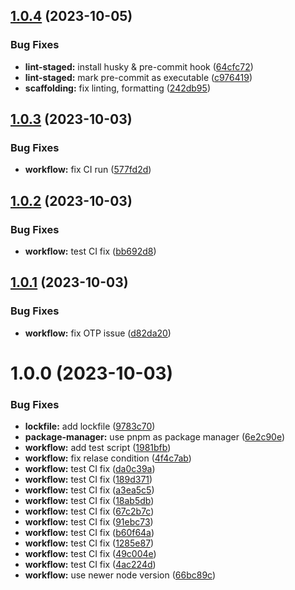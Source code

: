 ## [1.0.4](https://github.com/TouhidTushar/nodeauthwarden/compare/v1.0.3...v1.0.4) (2023-10-05)


### Bug Fixes

* **lint-staged:** install husky & pre-commit hook ([64cfc72](https://github.com/TouhidTushar/nodeauthwarden/commit/64cfc72cbed7da68eddf5c150fc2d759048232f1))
* **lint-staged:** mark pre-commit as executable ([c976419](https://github.com/TouhidTushar/nodeauthwarden/commit/c9764190bf7951b7cc1e5d6fb2e90200b8ada3ee))
* **scaffolding:** fix linting, formatting ([242db95](https://github.com/TouhidTushar/nodeauthwarden/commit/242db95ff15edfd1ea19f1fdc998c3f3c177ae2a))

## [1.0.3](https://github.com/TouhidTushar/nodeauthwarden/compare/v1.0.2...v1.0.3) (2023-10-03)


### Bug Fixes

* **workflow:** fix CI run ([577fd2d](https://github.com/TouhidTushar/nodeauthwarden/commit/577fd2d977ecd00537fcd1144651517254943814))

## [1.0.2](https://github.com/TouhidTushar/nodeauthwarden/compare/v1.0.1...v1.0.2) (2023-10-03)


### Bug Fixes

* **workflow:** test CI fix ([bb692d8](https://github.com/TouhidTushar/nodeauthwarden/commit/bb692d87fa47c7f1133bccd73bcc623d2b0cc8cb))

## [1.0.1](https://github.com/TouhidTushar/nodeauthwarden/compare/v1.0.0...v1.0.1) (2023-10-03)


### Bug Fixes

* **workflow:** fix OTP issue ([d82da20](https://github.com/TouhidTushar/nodeauthwarden/commit/d82da20574c8e73e14c8cecfe2c29a7c891b3294))

# 1.0.0 (2023-10-03)


### Bug Fixes

* **lockfile:** add lockfile ([9783c70](https://github.com/TouhidTushar/nodeauthwarden/commit/9783c70a4b50b21345735f236f83c94105f5087e))
* **package-manager:** use pnpm as package manager ([6e2c90e](https://github.com/TouhidTushar/nodeauthwarden/commit/6e2c90eb11590aac074da78d755fe88c7e78c48c))
* **workflow:** add test script ([1981bfb](https://github.com/TouhidTushar/nodeauthwarden/commit/1981bfb84c35c490b210799e445d5f8d271a0ade))
* **workflow:** fix relase condition ([4f4c7ab](https://github.com/TouhidTushar/nodeauthwarden/commit/4f4c7ab1bf66b734e3e8eb08782378dfcdc8e5b9))
* **workflow:** test CI fix ([da0c39a](https://github.com/TouhidTushar/nodeauthwarden/commit/da0c39adb2cb979df88654bffe8b2b03a0cb3243))
* **workflow:** test CI fix ([189d371](https://github.com/TouhidTushar/nodeauthwarden/commit/189d371c80c981d86d2033a1582f14ddc7d62b23))
* **workflow:** test CI fix ([a3ea5c5](https://github.com/TouhidTushar/nodeauthwarden/commit/a3ea5c5aa062d90671c7294c50712db3f4a0efb7))
* **workflow:** test CI fix ([18ab5db](https://github.com/TouhidTushar/nodeauthwarden/commit/18ab5db776161a1c79760fc92c779957fc679788))
* **workflow:** test CI fix ([67c2b7c](https://github.com/TouhidTushar/nodeauthwarden/commit/67c2b7c77801d2b682004a9f4af7e89fec0f58db))
* **workflow:** test CI fix ([91ebc73](https://github.com/TouhidTushar/nodeauthwarden/commit/91ebc73ade49db828bdd5f9ec191c948acf8074e))
* **workflow:** test CI fix ([b60f64a](https://github.com/TouhidTushar/nodeauthwarden/commit/b60f64acc6aaa15e2964f3ab6d0f908411c102df))
* **workflow:** test CI fix ([1285e87](https://github.com/TouhidTushar/nodeauthwarden/commit/1285e8763440475b91034a30e4d43ce7931a01fb))
* **workflow:** test CI fix ([49c004e](https://github.com/TouhidTushar/nodeauthwarden/commit/49c004ea6b831ab9578afd85e4a33ff3f5749d0c))
* **workflow:** test CI fix ([4ac224d](https://github.com/TouhidTushar/nodeauthwarden/commit/4ac224db4100dcfd26094ed715981d8848320a6c))
* **workflow:** use newer node version ([66bc89c](https://github.com/TouhidTushar/nodeauthwarden/commit/66bc89cfbca1a6fec65b9f6da8aa615b2f2b75bd))
